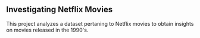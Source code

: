 ## Investigating Netflix Movies
This project analyzes a dataset pertaning to Netflix movies to obtain insights on movies released in the 1990's.
